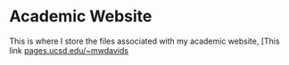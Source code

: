 # Academic Website

This is where I store the files associated with my academic website, [This link [pages.ucsd.edu/~mwdavids]( pages.ucsd.edu/~mwdavids)